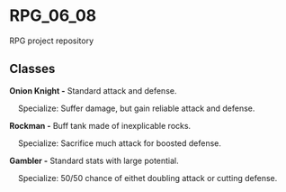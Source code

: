 # RPG_06_08
RPG project repository

## Classes 
**Onion Knight -** Standard attack and defense.

     Specialize: Suffer damage, but gain reliable attack and defense.


**Rockman -** Buff tank made of inexplicable rocks.

     Specialize: Sacrifice much attack for boosted defense.


**Gambler -** Standard stats with large potential.

     Specialize: 50/50 chance of eithet doubling attack or cutting defense.
